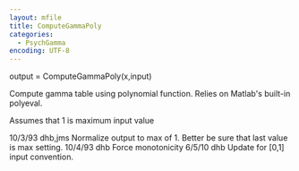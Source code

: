 ```yaml
---
layout: mfile
title: ComputeGammaPoly
categories:
  - PsychGamma
encoding: UTF-8
---
```


output = ComputeGammaPoly(x,input)

Compute gamma table using polynomial function.
Relies on Matlab's built-in polyeval.

Assumes that 1 is maximum input value

10/3/93  dhb,jms  Normalize output to max of 1.
                  Better be sure that last value is max setting.
10/4/93  dhb      Force monotonicity
6/5/10   dhb      Update for [0,1] input convention.